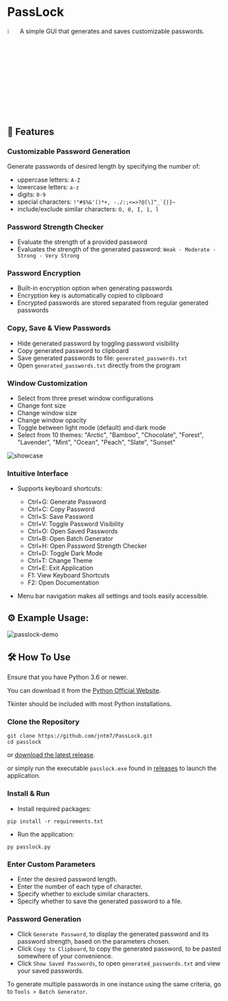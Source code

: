 # PassLock

<img src="https://github.com/jntm7/PassLock/assets/108718802/737c5d25-b073-48dd-98cb-767bdc9b4a38.png" width=5% height=5%> A simple GUI that generates and saves customizable passwords.

## 📢 Features

### Customizable Password Generation

Generate passwords of desired length by specifying the number of:
  - uppercase letters: `A-Z`
  - lowercase letters: `a-z`
  - digits: `0-9`
  - special characters: ``!"#$%&'()*+, -./:;<=>?@[\]^_`{|}~``
  - include/exclude similar characters: `O, 0, I, 1, l`

### Password Strength Checker

- Evaluate the strength of a provided password
- Evaluates the strength of the generated password:
`Weak - Moderate - Strong - Very Strong`

### Password Encryption

- Built-in encryption option when generating passwords
- Encryption key is automatically copied to clipboard
- Encrypted passwords are stored separated from regular generated passwords

### Copy, Save & View Passwords

- Hide generated password by toggling password visibility
- Copy generated password to clipboard
- Save generated passwords to file: `generated_passwords.txt`
- Open `generated_passwords.txt` directly from the program

### Window Customization

- Select from three preset window configurations
- Change font size
- Change window size
- Change window opacity
- Toggle between light mode (default) and dark mode
- Select from 10 themes: "Arctic", "Bamboo", "Chocolate", "Forest", "Lavender", "Mint", "Ocean", "Peach", "Slate", "Sunset"

![showcase](https://github.com/user-attachments/assets/b6159c10-85b8-4f73-92ab-57aba4fddb67)

### Intuitive Interface

- Supports keyboard shortcuts:
    - Ctrl+G: Generate Password
    - Ctrl+C: Copy Password
    - Ctrl+S: Save Password
    - Ctrl+V: Toggle Password Visibility
    - Ctrl+O: Open Saved Passwords
    - Ctrl+B: Open Batch Generator
    - Ctrl+H: Open Password Strength Checker
    - Ctrl+D: Toggle Dark Mode
    - Ctrl+T: Change Theme
    - Ctrl+E: Exit Application
    - F1: View Keyboard Shortcuts
    - F2: Open Documentation

- Menu bar navigation makes all settings and tools easily accessible.

## ⚙️ Example Usage:

![passlock-demo](https://github.com/user-attachments/assets/d39247b2-a3f7-4735-aec6-11463955abd1)

## 🛠️ How To Use

Ensure that you have Python 3.6 or newer.

You can download it from the [Python Official Website](https://www.python.org/downloads/).

Tkinter should be included with most Python installations.

### Clone the Repository

```
git clone https://github.com/jntm7/PassLock.git
cd passlock
```

or [download the latest release](https://github.com/jntm7/PassLock/archive/refs/tags/v1.2.zip).

or simply run the executable `passlock.exe` found in [releases](https://github.com/jntm7/PassLock/releases) to launch the application.

### Install & Run

- Install required packages:

```
pip install -r requirements.txt
```

- Run the application:

```
py passlock.py
```

### Enter Custom Parameters
- Enter the desired password length.
- Enter the number of each type of character.
- Specify whether to exclude similar characters.
- Specify whether to save the generated password to a file.

### Password Generation
- Click `Generate Password`, to display the generated password and its password strength, based on the parameters chosen.
- Click `Copy to Clipboard`, to copy the generated password, to be pasted somewhere of your convenience.
- Click `Show Saved Passwords`, to open `generated_passwords.txt` and view your saved passwords.

To generate multiple passwords in one instance using the same criteria, go to `Tools > Batch Generator`.
